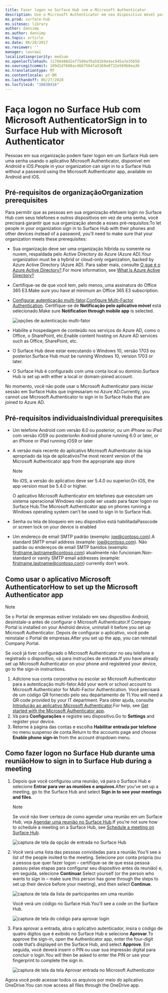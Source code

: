 ```yaml
---
title: Fazer logon no Surface Hub com o Microsoft Authenticator
description: Use o Microsoft Authenticator em seu dispositivo móvel para fazer logon no Surface Hub.
ms.prod: surface-hub
ms.sitesec: library
author: dansimp
ms.author: dansimp
ms.topic: article
ms.date: 08/28/2017
ms.reviewer: ''
manager: laurawi
localizationpriority: medium
ms.openlocfilehash: 11768488d2ef7509af6a592b9e4ac945a7e35650
ms.sourcegitcommit: 109d1d7608ac4667564fa5369e8722e569b8ea36
ms.translationtype: MT
ms.contentlocale: pt-BR
ms.lasthandoff: 06/27/2020
ms.locfileid: "10830416"
---
```

# <span data-ttu-id="bb3b5-103">Faça logon no Surface Hub com Microsoft Authenticator</span><span class="sxs-lookup"><span data-stu-id="bb3b5-103">Sign in to Surface Hub with Microsoft Authenticator</span></span>

<span data-ttu-id="bb3b5-104">Pessoas em sua organização podem fazer logon em um Surface Hub sem uma senha usando o aplicativo Microsoft Authenticator, disponível em Android e iOS.</span><span class="sxs-lookup"><span data-stu-id="bb3b5-104">People in your organization can sign in to a Surface Hub  without a password using the Microsoft Authenticator app, available on Android and iOS.</span></span>

## <span data-ttu-id="bb3b5-105">Pré-requisitos de organização</span><span class="sxs-lookup"><span data-stu-id="bb3b5-105">Organization prerequisites</span></span>

<span data-ttu-id="bb3b5-106">Para permitir que as pessoas em sua organização efetuem login no Surface Hub com seus telefones e outros dispositivos em vez de uma senha, você precisará garantir que sua organização atende a esses pré-requisitos:</span><span class="sxs-lookup"><span data-stu-id="bb3b5-106">To let people in your organization sign in to Surface Hub with their phones and other devices instead of a password, you’ll need to make sure that your organization meets these prerequisites:</span></span> 

- <span data-ttu-id="bb3b5-107">Sua organização deve ser uma organização híbrida ou somente na nuvem, respaldada pelo Active Directory do Azure (Azure AD).</span><span class="sxs-lookup"><span data-stu-id="bb3b5-107">Your organization must be a hybrid or cloud-only organization, backed by Azure Active Directory (Azure AD).</span></span> <span data-ttu-id="bb3b5-108">Para saber mais, consulte [O que é o Azure Active Directory?](https://docs.microsoft.com/azure/active-directory/active-directory-whatis).</span><span class="sxs-lookup"><span data-stu-id="bb3b5-108">For more information, see [What is Azure Active Directory?](https://docs.microsoft.com/azure/active-directory/active-directory-whatis)</span></span>

- <span data-ttu-id="bb3b5-109">Certifique-se de que você tem, pelo menos, uma assinatura do Office 365 E3.</span><span class="sxs-lookup"><span data-stu-id="bb3b5-109">Make sure you have at minimum an Office 365 E3 subscription.</span></span> 

- <span data-ttu-id="bb3b5-110">[Configurar autenticação multi-fator](https://docs.microsoft.com/azure/active-directory/authentication/howto-mfa-mfasettings).</span><span class="sxs-lookup"><span data-stu-id="bb3b5-110">[Configure Multi-Factor Authentication](https://docs.microsoft.com/azure/active-directory/authentication/howto-mfa-mfasettings).</span></span> <span data-ttu-id="bb3b5-111">Certifique-se de **Notificação pelo aplicativo móvel** está selecionado.</span><span class="sxs-lookup"><span data-stu-id="bb3b5-111">Make sure **Notification through mobile app** is selected.</span></span> 

    ![opções de autenticação multi-fator](images/mfa-options.png)

- <span data-ttu-id="bb3b5-113">Habilite a hospedagem de conteúdo nos serviços do Azure AD, como o Office, o SharePoint, etc.</span><span class="sxs-lookup"><span data-stu-id="bb3b5-113">Enable content hosting on Azure AD services such as Office, SharePoint, etc.</span></span> 

- <span data-ttu-id="bb3b5-114">O Surface Hub deve estar executando o Windows 10, versão 1703 ou posterior.</span><span class="sxs-lookup"><span data-stu-id="bb3b5-114">Surface Hub must be running Windows 10, version 1703 or later.</span></span>

- <span data-ttu-id="bb3b5-115">O Surface Hub é configurado com uma conta local ou domínio.</span><span class="sxs-lookup"><span data-stu-id="bb3b5-115">Surface Hub is set up with either a local or domain-joined account.</span></span>

<span data-ttu-id="bb3b5-116">No momento, você não pode usar o Microsoft Authenticator para iniciar sessão em Surface Hubs que ingressaram no Azure AD.</span><span class="sxs-lookup"><span data-stu-id="bb3b5-116">Currently, you cannot use Microsoft Authenticator to sign in to Surface Hubs that are joined to Azure AD.</span></span>

## <span data-ttu-id="bb3b5-117">Pré-requisitos individuais</span><span class="sxs-lookup"><span data-stu-id="bb3b5-117">Individual prerequisites</span></span>

- <span data-ttu-id="bb3b5-118">Um telefone Android com versão 6.0 ou posterior, ou um iPhone ou iPad com versão iOS9 ou posterior</span><span class="sxs-lookup"><span data-stu-id="bb3b5-118">An Android phone running 6.0 or later, or an iPhone or iPad running iOS9 or later</span></span> 

- <span data-ttu-id="bb3b5-119">A versão mais recente do aplicativo Microsoft Authenticator da loja apropriado da loja de aplicativos</span><span class="sxs-lookup"><span data-stu-id="bb3b5-119">The most recent version of the Microsoft Authenticator app from the appropriate app store</span></span>

    >[!NOTE]
    ><span data-ttu-id="bb3b5-120">No iOS, a versão do aplicativo deve ser 5.4.0 ou superior.</span><span class="sxs-lookup"><span data-stu-id="bb3b5-120">On iOS, the app version must be 5.4.0 or higher.</span></span>
    >
    ><span data-ttu-id="bb3b5-121">O aplicativo Microsoft Authenticator em telefones que executam um sistema operacional Windows não pode ser usado para fazer logon no Surface Hub.</span><span class="sxs-lookup"><span data-stu-id="bb3b5-121">The Microsoft Authenticator app on phones running a Windows operating system can't be used to sign in to Surface Hub.</span></span>

- <span data-ttu-id="bb3b5-122">Senha ou tela de bloqueio em seu dispositivo está habilitada</span><span class="sxs-lookup"><span data-stu-id="bb3b5-122">Passcode or screen lock on your device is enabled</span></span>

- <span data-ttu-id="bb3b5-123">Um endereço de email SMTP padrão (exemplo: joe@contoso.com).</span><span class="sxs-lookup"><span data-stu-id="bb3b5-123">A standard SMTP email address (example: joe@contoso.com).</span></span> <span data-ttu-id="bb3b5-124">Não padrão ou endereços de email SMTP banidos (exemplo: firstname.lastname@contoso.com) atualmente não funcionam.</span><span class="sxs-lookup"><span data-stu-id="bb3b5-124">Non-standard or vanity SMTP email addresses (example: firstname.lastname@contoso.com) currently don’t work.</span></span>

## <span data-ttu-id="bb3b5-125">Como usar o aplicativo Microsoft Authenticator</span><span class="sxs-lookup"><span data-stu-id="bb3b5-125">How to set up the Microsoft Authenticator app</span></span>

>[!NOTE]
><span data-ttu-id="bb3b5-126">Se o Portal de empresas estiver instalado em seu dispositivo Android, desinstale-a antes de configurar o Microsoft Authenticator.</span><span class="sxs-lookup"><span data-stu-id="bb3b5-126">If Company Portal is installed on your Android device, uninstall it before you set up Microsoft Authenticator.</span></span> <span data-ttu-id="bb3b5-127">Depois de configurar o aplicativo, você pode reinstalar o Portal de empresas.</span><span class="sxs-lookup"><span data-stu-id="bb3b5-127">After you set up the app, you can reinstall Company Portal.</span></span>
>
><span data-ttu-id="bb3b5-128">Se você já tiver configurado o Microsoft Authenticator no seu telefone e registrado o dispositivo, vá para instruções de entrada.</span><span class="sxs-lookup"><span data-stu-id="bb3b5-128">If you have already set up Microsoft Authenticator on your phone and registered your device, go to the sign-in instructions.</span></span>

1. <span data-ttu-id="bb3b5-129">Adicione sua conta corporativa ou escolar ao Microsoft Authenticator para a autenticação multi-fator.</span><span class="sxs-lookup"><span data-stu-id="bb3b5-129">Add your work or school account to Microsoft Authenticator for Multi-Factor Authentication.</span></span> <span data-ttu-id="bb3b5-130">Você precisará de um código QR fornecido pelo seu departamento de TI.</span><span class="sxs-lookup"><span data-stu-id="bb3b5-130">You will need a QR code provided by your IT department.</span></span> <span data-ttu-id="bb3b5-131">Para obter ajuda, consulte [Introdução ao aplicativo Microsoft Authenticator](https://docs.microsoft.com/azure/multi-factor-authentication/end-user/microsoft-authenticator-app-how-to).</span><span class="sxs-lookup"><span data-stu-id="bb3b5-131">For help, see [Get started with the Microsoft Authenticator app](https://docs.microsoft.com/azure/multi-factor-authentication/end-user/microsoft-authenticator-app-how-to).</span></span>
2. <span data-ttu-id="bb3b5-132">Vá para **Configurações** e registre seu dispositivo.</span><span class="sxs-lookup"><span data-stu-id="bb3b5-132">Go to **Settings** and register your device.</span></span>
3. <span data-ttu-id="bb3b5-133">Retorne à página das contas e escolha **Habilitar entrada por telefone** no menu suspenso de conta.</span><span class="sxs-lookup"><span data-stu-id="bb3b5-133">Return to the accounts page and choose **Enable phone sign-in** from the account dropdown menu.</span></span>

## <span data-ttu-id="bb3b5-134">Como fazer logon no Surface Hub durante uma reunião</span><span class="sxs-lookup"><span data-stu-id="bb3b5-134">How to sign in to Surface Hub during a meeting</span></span>

1. <span data-ttu-id="bb3b5-135">Depois que você configurou uma reunião, vá para o Surface Hub e selecione **Entrar para ver as reuniões e arquivos**.</span><span class="sxs-lookup"><span data-stu-id="bb3b5-135">After you’ve set up a meeting, go to the Surface Hub and select **Sign in to see your meetings and files**.</span></span>

    >[!NOTE]
    ><span data-ttu-id="bb3b5-136">Se você não tiver certeza de como agendar uma reunião em um Surface Hub, veja [Agendar uma reunião no Surface Hub](https://support.microsoft.com/help/17325/surfacehub-schedulemeeting).</span><span class="sxs-lookup"><span data-stu-id="bb3b5-136">If you’re not sure how to schedule a meeting on a Surface Hub, see [Schedule a meeting on Surface Hub](https://support.microsoft.com/help/17325/surfacehub-schedulemeeting).</span></span>

    ![captura de tela da opção de entrada no Surface Hub](images/sign-in.png)

2. <span data-ttu-id="bb3b5-138">Você verá uma lista das pessoas convidadas para a reunião.</span><span class="sxs-lookup"><span data-stu-id="bb3b5-138">You’ll see a list of the people invited to the meeting.</span></span> <span data-ttu-id="bb3b5-139">Selecione por conta própria (ou a pessoa que quer fazer logon – certifique-se de que essa pessoa passou pelas etapas para configurar seu dispositivo antes da reunião) e, em seguida, selecione **Continuar**.</span><span class="sxs-lookup"><span data-stu-id="bb3b5-139">Select yourself (or the person who wants to sign in – make sure this person has gone through the steps to set up their device before your meeting), and then select **Continue**.</span></span>

    ![captura de tela da lista de participantes em uma reunião](images/attendees.png)

    <span data-ttu-id="bb3b5-141">Você verá um código no Surface Hub.</span><span class="sxs-lookup"><span data-stu-id="bb3b5-141">You'll see a code on the Surface Hub.</span></span>

    ![captura de tela do código para aprovar login](images/approve-signin.png)

3. <span data-ttu-id="bb3b5-143">Para aprovar a entrada, abra o aplicativo autenticador, insira o código de quatro dígitos que é exibido no Surface Hub e selecione **Aprovar**.</span><span class="sxs-lookup"><span data-stu-id="bb3b5-143">To approve the sign-in, open the Authenticator app, enter the four-digit code that’s displayed on the Surface Hub, and select **Approve**.</span></span> <span data-ttu-id="bb3b5-144">Em seguida, você deverá inserir o PIN ou usar sua impressão digital para concluir o login.</span><span class="sxs-lookup"><span data-stu-id="bb3b5-144">You will then be asked to enter the PIN or use your fingerprint to complete the sign in.</span></span> 

    ![captura de tela da tela Aprovar entrada no Microsoft Authenticator](images/approve-signin2.png)

<span data-ttu-id="bb3b5-146">Agora você pode acessar todos os arquivos por meio do aplicativo OneDrive.</span><span class="sxs-lookup"><span data-stu-id="bb3b5-146">You can now access all files through the OneDrive app.</span></span>
